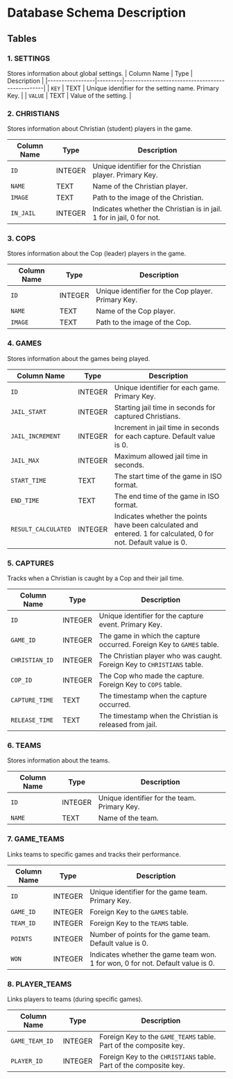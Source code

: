 # Database Schema Description

## Tables

### 1. **SETTINGS**
Stores information about global settings.
| Column Name     | Type    | Description                                     |
|-----------------|---------|-------------------------------------------------|
| `KEY`            | TEXT | Unique identifier for the setting name. Primary Key. |
| `VALUE`          | TEXT    | Value of the setting.     |

### 2. **CHRISTIANS**
Stores information about Christian (student) players in the game.

| Column Name     | Type    | Description                                     |
|-----------------|---------|-------------------------------------------------|
| `ID`            | INTEGER | Unique identifier for the Christian player. Primary Key. |
| `NAME`          | TEXT    | Name of the Christian player.     |
| `IMAGE`         | TEXT    | Path to the image of the Christian. |
| `IN_JAIL`       | INTEGER | Indicates whether the Christian is in jail. 1 for in jail, 0 for not. |

### 3. **COPS**
Stores information about the Cop (leader) players in the game.

| Column Name     | Type    | Description                                     |
|-----------------|---------|-------------------------------------------------|
| `ID`            | INTEGER | Unique identifier for the Cop player. Primary Key. |
| `NAME`          | TEXT    | Name of the Cop player.          |
| `IMAGE`         | TEXT    | Path to the image of the Cop.  |

### 4. **GAMES**
Stores information about the games being played.

| Column Name     | Type    | Description                                      |
|-----------------|---------|--------------------------------------------------|
| `ID`            | INTEGER | Unique identifier for each game. Primary Key.    |
| `JAIL_START`    | INTEGER | Starting jail time in seconds for captured Christians. |
| `JAIL_INCREMENT`| INTEGER | Increment in jail time in seconds for each capture. Default value is 0.         |
| `JAIL_MAX`      | INTEGER | Maximum allowed jail time in seconds.                       |
| `START_TIME`    | TEXT    | The start time of the game in ISO format.        |
| `END_TIME`      | TEXT    | The end time of the game in ISO format.          |
| `RESULT_CALCULATED`      | INTEGER    | Indicates whether the points have been calculated and entered. 1 for calculated, 0 for not. Default value is 0.          |


### 5. **CAPTURES**
Tracks when a Christian is caught by a Cop and their jail time.

| Column Name        | Type    | Description                                     |
|--------------------|---------|-------------------------------------------------|
| `ID`               | INTEGER | Unique identifier for the capture event. Primary Key. |
| `GAME_ID`          | INTEGER | The game in which the capture occurred. Foreign Key to `GAMES` table. |
| `CHRISTIAN_ID`     | INTEGER | The Christian player who was caught. Foreign Key to `CHRISTIANS` table. |
| `COP_ID`           | INTEGER | The Cop who made the capture. Foreign Key to `COPS` table. |
| `CAPTURE_TIME`     | TEXT    | The timestamp when the capture occurred.        |
| `RELEASE_TIME`     | TEXT    | The timestamp when the Christian is released from jail. |

### 6. **TEAMS**
Stores information about the teams.

| Column Name     | Type    | Description                                     |
|-----------------|---------|-------------------------------------------------|
| `ID`            | INTEGER | Unique identifier for the team. Primary Key.    |
| `NAME`          | TEXT    | Name of the team.                 |

### 7. **GAME_TEAMS**
Links teams to specific games and tracks their performance.

| Column Name     | Type    | Description                                      |
|-----------------|---------|--------------------------------------------------|
| `ID`            | INTEGER | Unique identifier for the game team. Primary Key.|
| `GAME_ID`       | INTEGER | Foreign Key to the `GAMES` table.               |
| `TEAM_ID`       | INTEGER | Foreign Key to the `TEAMS` table.               |
| `POINTS`       | INTEGER | Number of points for the game team. Default value is 0.             |
| `WON`       | INTEGER | Indicates whether the game team won. 1 for won, 0 for not. Default value is 0.              |

### 8. **PLAYER_TEAMS**
Links players to teams (during specific games).

| Column Name     | Type    | Description                                      |
|-----------------|---------|--------------------------------------------------|
| `GAME_TEAM_ID`  | INTEGER | Foreign Key to the `GAME_TEAMS` table. Part of the composite key.           |
| `PLAYER_ID`     | INTEGER | Foreign Key to the `CHRISTIANS` table. Part of the composite key. |
